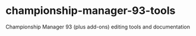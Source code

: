 # championship-manager-93-tools
Championship Manager 93 (plus add-ons) editing tools and documentation
